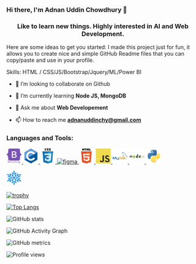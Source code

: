 ### Hi there, I'm Adnan Uddin Chowdhury 👋
<h3 align="center">Like to learn new things. Highly interested in AI and Web Development.</h3>


Here are some ideas to get you started:
I made this project just for fun, it allows you to create nice and simple GitHub Readme files that you can copy/paste and use in your profile.

Skills: HTML / CSS/JS/Bootstrap/Jquery/ML/Power BI


- 👯 I’m looking to collaborate on Github 

- 🌱 I’m currently learning **Node JS, MongoDB**

- 💬 Ask me about **Web Developement**

- 📫 How to reach me **adnanuddinchy@gmail.com**


<h3 align="left">Languages and Tools:</h3>
<p align="left"> <a href="https://getbootstrap.com" target="_blank" rel="noreferrer"> <img src="https://raw.githubusercontent.com/devicons/devicon/master/icons/bootstrap/bootstrap-plain-wordmark.svg" alt="bootstrap" width="40" height="40"/> </a> <a href="https://www.cprogramming.com/" target="_blank" rel="noreferrer"> <img src="https://raw.githubusercontent.com/devicons/devicon/master/icons/c/c-original.svg" alt="c" width="40" height="40"/> </a> <a href="https://www.w3schools.com/css/" target="_blank" rel="noreferrer"> <img src="https://raw.githubusercontent.com/devicons/devicon/master/icons/css3/css3-original-wordmark.svg" alt="css3" width="40" height="40"/> </a> <a href="https://www.figma.com/" target="_blank" rel="noreferrer"> <img src="https://www.vectorlogo.zone/logos/figma/figma-icon.svg" alt="figma" width="40" height="40"/> </a> <a href="https://www.w3.org/html/" target="_blank" rel="noreferrer"> <img src="https://raw.githubusercontent.com/devicons/devicon/master/icons/html5/html5-original-wordmark.svg" alt="html5" width="40" height="40"/> </a> <a href="https://developer.mozilla.org/en-US/docs/Web/JavaScript" target="_blank" rel="noreferrer"> <img src="https://raw.githubusercontent.com/devicons/devicon/master/icons/javascript/javascript-original.svg" alt="javascript" width="40" height="40"/> </a> <a href="https://www.mysql.com/" target="_blank" rel="noreferrer"> <img src="https://raw.githubusercontent.com/devicons/devicon/master/icons/mysql/mysql-original-wordmark.svg" alt="mysql" width="40" height="40"/> </a> <a href="https://nodejs.org" target="_blank" rel="noreferrer"> <img src="https://raw.githubusercontent.com/devicons/devicon/master/icons/nodejs/nodejs-original-wordmark.svg" alt="nodejs" width="40" height="40"/> </a> <a href="https://www.python.org" target="_blank" rel="noreferrer"> <img src="https://raw.githubusercontent.com/devicons/devicon/master/icons/python/python-original.svg" alt="python" width="40" height="40"/> </a> </p>




<a href='https://archiveprogram.github.com/'><img src='https://raw.githubusercontent.com/acervenky/animated-github-badges/master/assets/acbadge.gif' width='40' height='40'></a> 

[![trophy](https://github-profile-trophy.vercel.app/?username=AdnanUddinChowdhury)](https://github.com/ryo-ma/github-profile-trophy)

[![Top Langs](https://github-readme-stats.vercel.app/api/top-langs/?username=AdnanUddinChowdhury)](https://github.com/anuraghazra/github-readme-stats)

![GitHub stats](https://github-readme-stats.vercel.app/api?username=AdnanUddinChowdhury&show_icons=true&count_private=true)  

![GitHub Activity Graph](https://activity-graph.herokuapp.com/graph?username=AdnanUddinChowdhury)  

![GitHub metrics](https://metrics.lecoq.io/AdnanUddinChowdhury)  

![Profile views](https://gpvc.arturio.dev/AdnanUddinChowdhury)  
